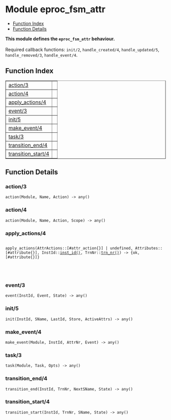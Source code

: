 

# Module eproc_fsm_attr #
* [Function Index](#index)
* [Function Details](#functions)

__This module defines the `eproc_fsm_attr` behaviour.__
<br></br>
 Required callback functions: `init/2`, `handle_created/4`, `handle_updated/5`, `handle_removed/3`, `handle_event/4`.
<a name="index"></a>

## Function Index ##


<table width="100%" border="1" cellspacing="0" cellpadding="2" summary="function index"><tr><td valign="top"><a href="#action-3">action/3</a></td><td></td></tr><tr><td valign="top"><a href="#action-4">action/4</a></td><td></td></tr><tr><td valign="top"><a href="#apply_actions-4">apply_actions/4</a></td><td></td></tr><tr><td valign="top"><a href="#event-3">event/3</a></td><td></td></tr><tr><td valign="top"><a href="#init-5">init/5</a></td><td></td></tr><tr><td valign="top"><a href="#make_event-4">make_event/4</a></td><td></td></tr><tr><td valign="top"><a href="#task-3">task/3</a></td><td></td></tr><tr><td valign="top"><a href="#transition_end-4">transition_end/4</a></td><td></td></tr><tr><td valign="top"><a href="#transition_start-4">transition_start/4</a></td><td></td></tr></table>


<a name="functions"></a>

## Function Details ##

<a name="action-3"></a>

### action/3 ###

`action(Module, Name, Action) -> any()`


<a name="action-4"></a>

### action/4 ###

`action(Module, Name, Action, Scope) -> any()`


<a name="apply_actions-4"></a>

### apply_actions/4 ###


<pre><code>
apply_actions(AttrActions::[#attr_action{}] | undefined, Attributes::[#attribute{}], InstId::<a href="#type-inst_id">inst_id()</a>, TrnNr::<a href="#type-trn_nr">trn_nr()</a>) -&gt; {ok, [#attribute{}]}
</code></pre>

<br></br>



<a name="event-3"></a>

### event/3 ###

`event(InstId, Event, State) -> any()`


<a name="init-5"></a>

### init/5 ###

`init(InstId, SName, LastId, Store, ActiveAttrs) -> any()`


<a name="make_event-4"></a>

### make_event/4 ###

`make_event(Module, InstId, AttrNr, Event) -> any()`


<a name="task-3"></a>

### task/3 ###

`task(Module, Task, Opts) -> any()`


<a name="transition_end-4"></a>

### transition_end/4 ###

`transition_end(InstId, TrnNr, NextSName, State) -> any()`


<a name="transition_start-4"></a>

### transition_start/4 ###

`transition_start(InstId, TrnNr, SName, State) -> any()`


